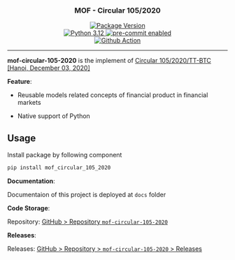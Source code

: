 <div align="center">
  <a href="https://github.com/thuyetbao/mof-circular-105-2020.git">
    <!-- <img src="docs/assets/images/banner/background-banner.png" alt="Package Banner" height="300" width="100%"> -->
  </a>
</div>

<div align="center">
  <h3>MOF - Circular 105/2020</h3>
</div>

<div align="center">
  <a href="https://github.com/thuyetbao/mof-circular-105-2020.git" target="_blank">
    <img src="https://img.shields.io/badge/project-mof--circular--105--2020--version_0.3.10-darkgreen?logo=c" alt="Package Version">
  </a>
</div>

<div align="center">
  <a href="https://www.python.org/" target="_blank">
    <img src="https://img.shields.io/badge/python-3.12.8-teal?logo=python" alt="Python 3.12">
  </a>
  <a href="https://pre-commit.com/" target="_blank">
    <img src="https://img.shields.io/badge/pre--commit-enabled-teal?logo=pre-commit" alt="pre-commit enabled">
  </a>
  <br>
  <a href="https://github.com/features/actions" target="_blank">
    <img src="https://img.shields.io/badge/cicd-github--action-teal?logo=github-actions" alt="Github Action">
  </a>
</div>

---

**mof-circular-105-2020** is the implement of [Circular 105/2020/TT-BTC [Hanoi, December 03, 2020]](https://thuvienphapluat.vn/van-ban/Thuong-mai/Circular-105-2020-TT-BTC-guiding-the-implementation-of-Decision-27-2020-QD-TTg-433301.aspx#tab2)

**Feature**:

- Reusable models related concepts of financial product in financial markets

- Native support of Python

## **Usage**

Install package by following component

```bash
pip install mof_circular_105_2020
```

**Documentation**:

Documentaion of this project is deployed at `docs` folder

**Code Storage**:

Repository: [GitHub > Repository `mof-circular-105-2020`](https://github.com/thuyetbao/mof-circular-105-2020)

**Releases**:

Releases: [GitHub > Repository > `mof-circular-105-2020` > Releases](https://github.com/thuyetbao/mof-circular-105-2020/releases)

<!-- Bundle URL -->

<!--

| [![PEP8][badges-pep8]](https://peps.python.org/pep-0008/)                                |
| [![httpx][badges-httpx]](https://www.python-httpx.org/)                                  |
[badges-pep8]: https://img.shields.io/badge/pep8-compliance-brightgreen -->
